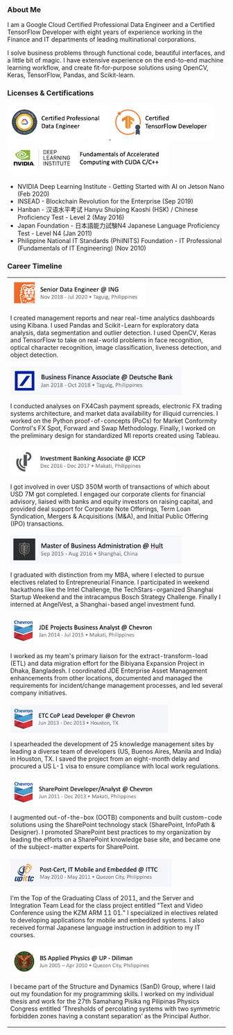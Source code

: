 ### About Me

I am a Google Cloud Certified Professional Data Engineer and a Certified TensorFlow Developer with eight years of experience working in the Finance and IT departments of leading multinational corporations. 

I solve business problems through functional code, beautiful interfaces, and a little bit of magic. I have extensive experience on the end-to-end machine learning workflow, and create fit-for-purpose solutions using OpenCV, Keras, TensorFlow, Pandas, and Scikit-learn.

### Licenses & Certifications
<div style='display:inline'>
  <a title='View Credential' href='https://www.credential.net/e6ccedda-5b8d-4bc9-a22b-8086ae3dadd3'>
    <img src='https://github.com/epanganiban/epanganiban/blob/master/assets/gcp-data-engineer.png' height='80px'/>
  </a>
  <img src='https://github.com/epanganiban/epanganiban/blob/master/assets/tensorflow.png' height='80px'/>
  <a title='View Credential' href='https://courses.nvidia.com/certificates/d27ea5f1d100432394227a808b474831'>
    <img src='https://github.com/epanganiban/epanganiban/blob/master/assets/dli-cuda_c.png' height='80px'/>
  </a>
</div>

- NVIDIA Deep Learning Institute - Getting Started with AI on Jetson Nano (Feb 2020)</li>
- INSEAD - Blockchain Revolution for the Enterprise (Sep 2019)</li>
- Hanban - 汉语水平考试 Hanyu Shuiping Kaoshi (HSK) / Chinese Proficiency Test - Level 2 (May 2016)</li>
- Japan Foundation - 日本語能力試験N4 Japanese Language Proficiency Test - Level N4 (Jan 2011)</li>
- Philippine National IT Standards (PhilNITS) Foundation - IT Professional (Fundamentals of IT Engineering) (Nov 2010)</li>

### Career Timeline
<table>
  <tr>
    <td>
      <img src='https://github.com/epanganiban/epanganiban/blob/master/assets/ing-job.png' height='65px' />
      <p>I created management reports and near real-time analytics dashboards using Kibana. I used Pandas and Scikit-Learn for exploratory data analysis, data segmentation and outlier detection. I used OpenCV, Keras and TensorFlow to take on real-world problems in face recognition, optical character recognition, image classification, liveness detection, and object detection.</p>
    </td>
  </tr>
  <tr>
    <td>
      <img src='https://github.com/epanganiban/epanganiban/blob/master/assets/db-job.png' height='65px' />
      <p>I conducted analyses on FX4Cash payment spreads, electronic FX trading systems architecture, and market data availability for illiquid currencies. I worked on the Python proof-of-concepts (PoCs) for Market Conformity Control's FX Spot, Forward and Swap Methodology. Finally, I worked on the preliminary design for standardized MI reports created using Tableau.</p>
    </td>
  </tr>
  <tr>
    <td>
      <img src='https://github.com/epanganiban/epanganiban/blob/master/assets/iccp-job.png' height='65px' />
      <p>I got involved in over USD 350M worth of transactions of which about USD 7M got completed. I engaged our corporate clients for financial advisory, liaised with banks and equity investors on raising capital, and provided deal support for Corporate Note Offerings, Term Loan Syndication, Mergers & Acquisitions (M&A), and Initial Public Offering (IPO) transactions.</p>
    </td>
  </tr>
  <tr>
    <td>
      <img src='https://github.com/epanganiban/epanganiban/blob/master/assets/hult-mba.png' height='65px' />
      <p>I graduated with distinction from my MBA, where I elected to pursue electives related to Entrepreneurial Finance. I participated in weekend hackathons like the Intel Challenge, the TechStars-organized Shanghai Startup Weekend and the intracampus Bosch Strategy Challenge. Finally I interned at AngelVest, a Shanghai-based angel investment fund.</p>
    </td>
  </tr>
  <tr>
    <td>
      <img src='https://github.com/epanganiban/epanganiban/blob/master/assets/cvx-job3.png' height='65px' />
      <p>I worked as my team's primary liaison for the extract-transform-load (ETL) and data migration effort for the Bibiyana Expansion Project in Dhaka, Bangladesh. I coordinated JDE Enterprise Asset Management enhancements from other locations, documented and managed the requirements for incident/change management processes, and led several company initiatives.</p>
    </td>
  </tr>
  <tr>
    <td>
      <img src='https://github.com/epanganiban/epanganiban/blob/master/assets/cvx-job2.png' height='65px' />
      <p>I spearheaded the development of 25 knowledge management sites by leading a diverse team of developers (US, Buenos Aires, Manila and India) in Houston, TX. I saved the project from an eight-month delay and procured a US L-1 visa to ensure compliance with local work regulations.</p>
    </td>
  </tr>
  <tr>
    <td>
      <img src='https://github.com/epanganiban/epanganiban/blob/master/assets/cvx-job1.png' height='65px' />
      <p>I augmented out-of-the-box (OOTB) components and built custom-code solutions using the SharePoint technology stack (SharePoint, InfoPath & Designer). I promoted SharePoint best practices to my organization by leading the efforts on a SharePoint knowledge base site, and became one of the subject-matter experts for SharePoint.</p>
    </td>
  </tr>
  <tr>
    <td>
      <img src='https://github.com/epanganiban/epanganiban/blob/master/assets/ittc-cert.png' height='65px' />
      <p>I'm the Top of the Graduating Class of 2011, and the Server and Integration Team Lead for the class project entitled "Text and Video Conference using the KZM ARM 11 01." I specialized in electives related to developing applications for mobile and embedded systems. I also received formal Japanese language instruction in addition to my IT courses.</p>
    </td>
  </tr>
  <tr>
    <td>
      <img src='https://github.com/epanganiban/epanganiban/blob/master/assets/up-bsap.png' height='65px' />
      <p>I became part of the Structure and Dynamics (SanD) Group, where I laid out my foundation for my programming skills. I worked on my individual thesis and work for the 27th Samahang Pisika ng Pilipinas Physics Congress entitled ‘Thresholds of percolating systems with two symmetric forbidden zones having a constant separation’ as the Principal Author. </p>
    </td>
  </tr>
</table>


<!--
**epanganiban/epanganiban** is a ✨ _special_ ✨ repository because its `README.md` (this file) appears on your GitHub profile.

Here are some ideas to get you started:

- 🔭 I’m currently working on ...
- 🌱 I’m currently learning ...
- 👯 I’m looking to collaborate on ...
- 🤔 I’m looking for help with ...
- 💬 Ask me about ...
- 📫 How to reach me: ...
- 😄 Pronouns: ...
- ⚡ Fun fact: ...
-->
